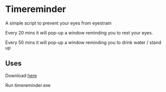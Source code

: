 # Timereminder
A simple script to prevent your eyes from eyestrain

Every 20 mins it will pop-up a window reminding you to rest your eyes.

Every 50 mins it will pop-up a window reminding you to drink water / stand up
## Uses
Download [here](https://drive.google.com/file/d/1ZXPCq9a0v9Fyo-qp0dXmrs6cD_7JrMCa/view?usp=sharing "here")

Run timereminder.exe
